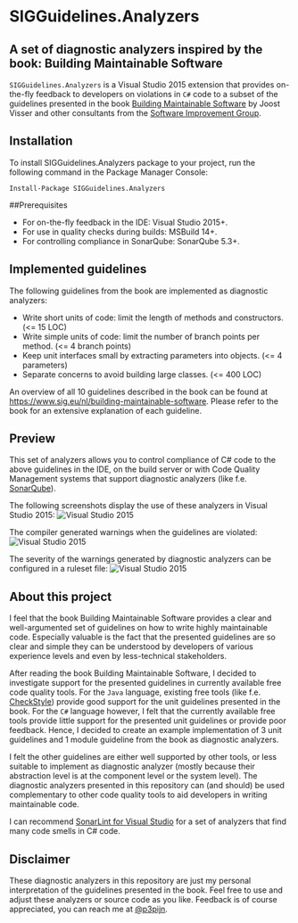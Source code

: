 # SIGGuidelines.Analyzers
## A set of diagnostic analyzers inspired by the book: Building Maintainable Software
`SIGGuidelines.Analyzers` is a Visual Studio 2015 extension that provides on-the-fly feedback to developers on violations in `C#` code to a subset of the guidelines presented in the book [Building Maintainable Software](http://shop.oreilly.com/product/0636920049159.do) by Joost Visser and other consultants from the [Software Improvement Group](https://www.sig.eu). 

## Installation
To install SIGGuidelines.Analyzers package to your project, run the following command in the Package Manager Console:

`Install-Package SIGGuidelines.Analyzers`

##Prerequisites
- For on-the-fly feedback in the IDE: Visual Studio 2015+.
- For use in quality checks during builds: MSBuild 14+.
- For controlling compliance in SonarQube: SonarQube 5.3+.

## Implemented guidelines

The following guidelines from the book are implemented as diagnostic analyzers:

- Write short units of code: limit the length of methods and constructors. (<= 15 LOC)
- Write simple units of code: limit the number of branch points per method. (<= 4 branch points)
- Keep unit interfaces small by extracting parameters into objects. (<= 4 parameters)
- Separate concerns to avoid building large classes. (<= 400 LOC)

An overview of all 10 guidelines described in the book can be found at https://www.sig.eu/nl/building-maintainable-software.
Please refer to the book for an extensive explanation of each guideline.

## Preview
This set of analyzers allows you to control compliance of C# code to the above guidelines in the IDE, on the build server or with Code Quality Management systems that support diagnostic analyzers (like f.e. [SonarQube](http://www.sonarqube.org/)).

The following screenshots display the use of these analyzers in Visual Studio 2015:
![Visual Studio 2015](https://github.com/p3pijn/SIGGuidelines.Analyzers/raw/master/IDE.png "Visual Studio 2015")

The compiler generated warnings when the guidelines are violated:
![Visual Studio 2015](https://github.com/p3pijn/SIGGuidelines.Analyzers/raw/master/Screenshot1.PNG "Visual Studio 2015")

The severity of the warnings generated by diagnostic analyzers can be configured in a ruleset file:
![Visual Studio 2015](https://github.com/p3pijn/SIGGuidelines.Analyzers/raw/master/Screenshot2.PNG "Visual Studio 2015")

## About this project
I feel that the book Building Maintainable Software provides a clear and well-argumented set of guidelines on how to write highly maintainable code. Especially valuable is the fact that the presented guidelines are so clear and simple they can be understood by developers of various experience levels and even by less-technical stakeholders. 

After reading the book Building Maintainable Software, I decided to investigate support for the presented guidelines in currently available free code quality tools. For the `Java` language, existing free tools (like f.e. [CheckStyle](http://checkstyle.sourceforge.net/checks.html)) provide good support for the unit guidelines presented in the book. For the `C#` language however, I felt that the currently available free tools provide little support for the presented unit guidelines or provide poor feedback. Hence, I decided to create an example implementation of 3 unit guidelines and 1 module guideline from the book as diagnostic analyzers. 

I felt the other guidelines are either well supported by other tools, or less suitable to implement as diagnostic analyzer (mostly because their abstraction level is at the component level or the system level). The diagnostic analyzers presented in this repository can (and should) be used complementary to other code quality tools to aid developers in writing maintainable code. 

I can recommend [SonarLint for Visual Studio](http://www.sonarlint.org/visualstudio/) for a set of analyzers that find many code smells in C# code.

## Disclaimer
These diagnostic analyzers in this repository are just my personal interpretation of the guidelines presented in the book. Feel free to use and adjust these analyzers or source code as you like. Feedback is of course appreciated, you can reach me at [@p3pijn](https://twitter.com/p3pijn).



